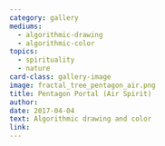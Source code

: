 ```yaml
---
category: gallery
mediums:
  - algorithmic-drawing
  - algorithmic-color
topics:
  - spirituality
  - nature
card-class: gallery-image
image: fractal_tree_pentagon_air.png
title: Pentagon Portal (Air Spirit)
author:
date: 2017-04-04
text: Algorithmic drawing and color
link:
---
```

